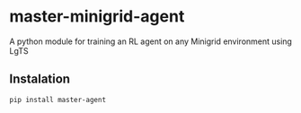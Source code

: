 # master-minigrid-agent
A python module for training an RL agent on any Minigrid environment using LgTS

## Instalation
```bash
pip install master-agent
```
